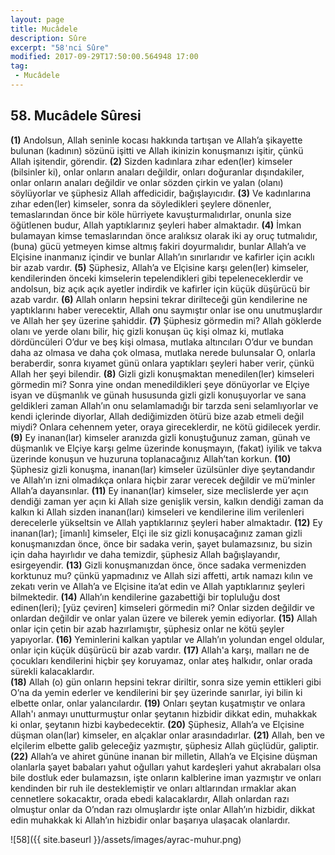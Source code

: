 ```yaml
---
layout: page
title: Mucâdele
description: Sûre
excerpt: "58'nci Sûre"
modified: 2017-09-29T17:50:00.564948 17:00
tag: 
 - Mucâdele
---
```


## 58. Mucâdele Sûresi

**(1)** Andolsun, Allah seninle kocası hakkında tartışan ve Allah’a şikayette bulunan (kadının) sözünü işitti ve Allah ikinizin konuşmanızı işitir, çünkü Allah işitendir, görendir.
**(2)** Sizden kadınlara zıhar eden(ler) kimseler (bilsinler ki), onlar onların anaları değildir, onları doğuranlar dışındakiler, onlar onların anaları değildir ve onlar sözden çirkin ve yalan (olanı) söylüyorlar ve şüphesiz Allah affedicidir, bağışlayıcıdır.
**(3)** Ve kadınlarına zıhar eden(ler) kimseler, sonra da söyledikleri şeylere dönenler, temaslarından önce bir köle hürriyete kavuşturmalıdırlar, onunla size öğütlenen budur, Allah yaptıklarınız şeyleri haber almaktadır.
**(4)** İmkan bulamayan kimse temaslarından önce aralıksız olarak iki ay oruç tutmalıdır, (buna) gücü yetmeyen kimse altmış fakiri doyurmalıdır, bunlar Allah’a ve Elçisine inanmanız içindir ve bunlar Allah’ın sınırlarıdır ve kafirler için acıklı bir azab vardır.
**(5)** Şüphesiz, Allah’a ve Elçisine karşı gelen(ler) kimseler, kendilerinden önceki kimselerin tepelendikleri gibi tepeleneceklerdir  ve andolsun, biz açık açık ayetler indirdik ve kafirler için küçük düşürücü bir azab vardır.
**(6)** Allah onların hepsini tekrar dirilteceği gün kendilerine ne yaptıklarını haber verecektir, Allah onu saymıştır onlar ise onu unutmuşlardır ve Allah her şey üzerine şahiddir.
**(7)** Şüphesiz görmedin mi? Allah göklerde olanı ve yerde olanı bilir, hiç gizli konuşan üç kişi olmaz ki, mutlaka dördüncüleri O’dur ve beş kişi olmasa, mutlaka altıncıları O’dur ve bundan daha az olmasa ve daha çok olmasa, mutlaka nerede bulunsalar O, onlarla beraberdir, sonra kıyamet günü onlara yaptıkları şeyleri haber verir, çünkü Allah her şeyi bilendir.
**(8)** Gizli gizli konuşmaktan menedilen(ler) kimseleri görmedin mi? Sonra yine ondan menedildikleri şeye dönüyorlar ve Elçiye isyan ve düşmanlık ve günah hususunda gizli gizli konuşuyorlar ve sana geldikleri zaman Allah’ın onu selamlamadığı bir tarzda seni selamlıyorlar ve kendi içlerinde diyorlar, Allah dediğimizden ötürü bize azab etmeli değil miydi? Onlara cehennem yeter, oraya gireceklerdir, ne kötü gidilecek yerdir.
**(9)** Ey inanan(lar) kimseler aranızda gizli konuştuğunuz zaman, günah ve düşmanlık ve Elçiye karşı gelme üzerinde konuşmayın, (fakat) iyilik ve takva üzerinde konuşun ve huzuruna toplanacağınız Allah’tan korkun.
**(10)** Şüphesiz gizli konuşma, inanan(lar) kimseler üzülsünler diye  şeytandandır ve Allah’ın izni olmadıkça onlara hiçbir zarar verecek değildir ve mü’minler Allah’a dayansınlar. 
**(11)** Ey inanan(lar) kimseler, size meclislerde yer açın dendiği zaman yer açın ki Allah size genişlik versin, kalkın dendiği zaman da kalkın ki Allah sizden inanan(ları) kimseleri ve kendilerine ilim verilenleri derecelerle yükseltsin ve Allah yaptıklarınız şeyleri haber almaktadır.
**(12)** Ey inanan(lar); [imanlı] kimseler, Elçi ile siz gizli konuşacağınız zaman gizli konuşmanızdan önce, önce bir sadaka verin, şayet bulamazsınız, bu sizin için daha hayırlıdır ve daha temizdir, şüphesiz Allah bağışlayandır, esirgeyendir.
**(13)** Gizli konuşmanızdan önce, önce sadaka vermenizden korktunuz mu? çünkü yapmadınız ve Allah sizi affetti, artık namazı kılın ve zekatı verin ve Allah’a ve Elçisine ita’at edin ve Allah yaptıklarınız şeyleri bilmektedir.
**(14)** Allah’ın kendilerine gazabettiği bir topluluğu dost edinen(leri);  [yüz çeviren] kimseleri görmedin mi? Onlar sizden değildir ve onlardan değildir ve onlar yalan üzere ve bilerek yemin ediyorlar.
**(15)** Allah onlar için çetin bir azab hazırlamıştır, şüphesiz onlar ne kötü şeyler yapıyorlar.
**(16)** Yeminlerini kalkan yaptılar ve Allah’ın yolundan engel oldular, onlar için küçük düşürücü bir azab  vardır.
**(17)** Allah'a karşı, malları ne de çocukları kendilerini hiçbir şey koruyamaz, onlar ateş halkıdır, onlar orada sürekli kalacaklardır.	
**(18)** Allah (o) gün onların hepsini tekrar diriltir, sonra size yemin ettikleri gibi O’na da yemin ederler ve kendilerini bir şey üzerinde sanırlar, iyi bilin ki elbette onlar, onlar yalancılardır.
**(19)** Onları şeytan kuşatmıştır ve onlara Allah'ı anmayı unutturmuştur onlar şeytanın hizbidir dikkat edin, muhakkak ki onlar, şeytanın hizbi kaybedecektir.
**(20)** Şüphesiz, Allah’a ve Elçisine düşman olan(lar) kimseler, en alçaklar onlar arasındadırlar.
**(21)** Allah, ben ve elçilerim elbette galib geleceğiz yazmıştır, şüphesiz Allah güçlüdür, galiptir.
**(22)**  Allah’a ve ahiret gününe inanan bir milletin, Allah’a ve Elçisine düşman olanlarla şayet babaları yahut oğulları yahut kardeşleri yahut akrabaları olsa bile dostluk eder bulamazsın, işte onların kalblerine iman yazmıştır ve onları kendinden bir ruh ile desteklemiştir ve onları altlarından ırmaklar akan cennetlere sokacaktır, orada ebedi kalacaklardır, Allah onlardan razı olmuştur onlar da O’ndan razı olmuşlardır işte onlar Allah’ın hizbidir, dikkat edin muhakkak ki Allah’ın hizbidir onlar başarıya ulaşacak olanlardır.

![58]({{ site.baseurl }}/assets/images/ayrac-muhur.png)

